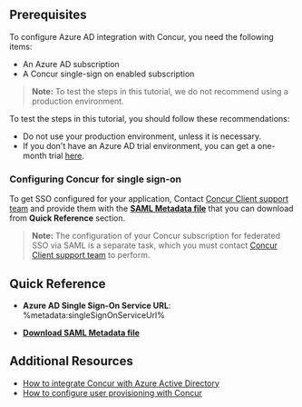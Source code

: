 ## Prerequisites

To configure Azure AD integration with Concur, you need the following items:

- An Azure AD subscription
- A Concur single-sign on enabled subscription

> **Note:**
> To test the steps in this tutorial, we do not recommend using a production environment.

To test the steps in this tutorial, you should follow these recommendations:

- Do not use your production environment, unless it is necessary.
- If you don't have an Azure AD trial environment, you can get a one-month trial [here](https://azure.microsoft.com/pricing/free-trial/).

### Configuring Concur for single sign-on

To get SSO configured for your application, Contact [Concur Client support team](https://www.concur.co.in/contact) and provide them with the **[SAML Metadata file](%metadata:metadataDownloadUrl%)** that you can download from **Quick Reference** section.

>**Note:**
>The configuration of your Concur subscription for federated SSO via SAML is a separate task, which you must contact [Concur Client support team](https://www.concur.co.in/contact) to perform. 

## Quick Reference

* **Azure AD Single Sign-On Service URL**: %metadata:singleSignOnServiceUrl%

* **[Download SAML Metadata file](%metadata:metadataDownloadUrl%)**

## Additional Resources

* [How to integrate Concur with Azure Active Directory](active-directory-saas-concur-tutorial.md)
* [How to configure user provisioning with Concur](active-directory-saas-concur-user-provisioning-tutorial.md)
